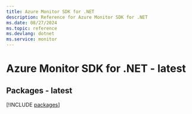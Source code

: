 ```yaml
---
title: Azure Monitor SDK for .NET
description: Reference for Azure Monitor SDK for .NET
ms.date: 08/27/2024
ms.topic: reference
ms.devlang: dotnet
ms.service: monitor
---
```

# Azure Monitor SDK for .NET - latest
## Packages - latest
[!INCLUDE [packages](monitor-index.md)]